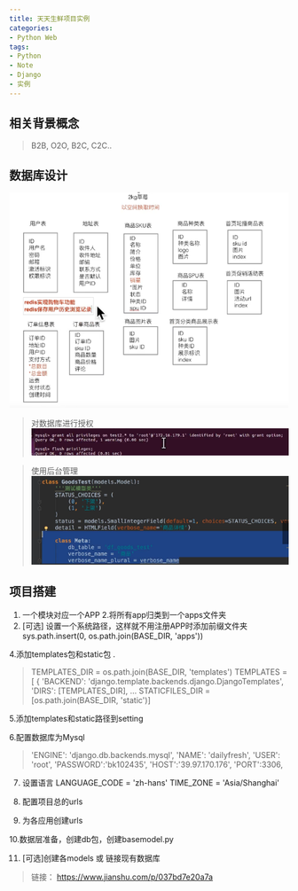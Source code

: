 ```yaml
---
title: 天天生鲜项目实例
categories:
- Python Web
tags: 
- Python
- Note
- Django
- 实例
---
```


## 相关背景概念

> B2B, O2O, B2C, C2C..

## 数据库设计
![enter description here](./images/1573441070020.png)

> 对数据库进行授权
> ![enter description here](./images/1573442010455.png)

> 使用后台管理
>![enter description here](./images/1573442404015.png)


## 项目搭建

1. 一个模块对应一个APP
2.将所有app归类到一个apps文件夹
3. \[可选\]  设置一个系统路径，这样就不用注册APP时添加前缀文件夹
	sys.path.insert(0, os.path.join(BASE_DIR, 'apps'))
	
4.添加templates包和static包
.
>TEMPLATES_DIR = os.path.join(BASE_DIR, 'templates')
>TEMPLATES = [
    {
        'BACKEND': 'django.template.backends.django.DjangoTemplates',
        'DIRS': [TEMPLATES_DIR],
		...
> STATICFILES_DIR = [os.path.join(BASE_DIR, 'static')]


5.添加templates和static路径到setting

6.配置数据库为Mysql

>   'ENGINE': 'django.db.backends.mysql',
        'NAME': 'dailyfresh',
        'USER': 'root',
        'PASSWORD':'bk102435',
        'HOST':'39.97.170.176',
        'PORT':3306,
	
7. 设置语言
LANGUAGE_CODE = 'zh-hans'
TIME_ZONE = 'Asia/Shanghai'

8. 配置项目总的urls
9. 为各应用创建urls

10.数据层准备，创建db包，创建basemodel.py

11. \[可选\]创建各models 或 链接现有数据库

> 链接： https://www.jianshu.com/p/037bd7e20a7a



	
	 
